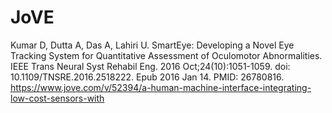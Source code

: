# JoVE
Kumar D, Dutta A, Das A, Lahiri U. SmartEye: Developing a Novel Eye Tracking System for Quantitative Assessment of Oculomotor Abnormalities. IEEE Trans Neural Syst Rehabil Eng. 2016 Oct;24(10):1051-1059. doi: 10.1109/TNSRE.2016.2518222. Epub 2016 Jan 14. PMID: 26780816.
https://www.jove.com/v/52394/a-human-machine-interface-integrating-low-cost-sensors-with
